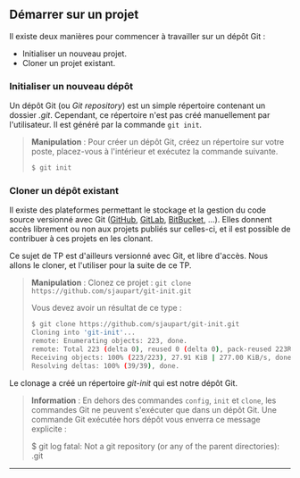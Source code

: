 ## Démarrer sur un projet

Il existe deux manières pour commencer à travailler sur un dépôt Git :

* Initialiser un nouveau projet.
* Cloner un projet existant.

### Initialiser un nouveau dépôt

Un dépôt Git (ou *Git repository*) est un simple répertoire contenant un dossier *.git*. Cependant, ce répertoire n'est pas créé manuellement par l'utilisateur. Il est généré par la commande `git init`.

> **Manipulation** : Pour créer un dépôt Git, créez un répertoire sur votre poste, placez-vous à l'intérieur et exécutez la commande suivante.
>
> ```bash
> $ git init
> ```

### Cloner un dépôt existant

Il existe des plateformes permettant le stockage et la gestion du code source versionné avec Git ([GitHub](https://github.com/), [GitLab](https://about.gitlab.com/), [BitBucket](https://bitbucket.org/), ...). Elles donnent accès librement ou non aux projets publiés sur celles-ci, et il est possible de contribuer à ces projets en les clonant.

Ce sujet de TP est d'ailleurs versionné avec Git, et libre d'accès. Nous allons le cloner, et l'utiliser pour la suite de ce TP.

> **Manipulation** : Clonez ce projet : `git clone https://github.com/sjaupart/git-init.git`
>
> Vous devez avoir un résultat de ce type :
>
> ```bash
> $ git clone https://github.com/sjaupart/git-init.git
> Cloning into 'git-init'...
> remote: Enumerating objects: 223, done.
> remote: Total 223 (delta 0), reused 0 (delta 0), pack-reused 223R
> Receiving objects: 100% (223/223), 27.91 KiB | 277.00 KiB/s, done.
> Resolving deltas: 100% (39/39), done.
> ```

Le clonage a créé un répertoire *git-init* qui est notre dépôt Git.

> **Information** : En dehors des commandes `config`, `init` et `clone`, les commandes Git ne peuvent s'exécuter que dans un dépôt Git. Une commande Git exécutée hors dépôt vous enverra ce message explicite :
>
> $ git log
> fatal: Not a git repository (or any of the parent directories): .git

___
